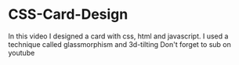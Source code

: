 # CSS-Card-Design
In this video I designed a card with css, html and javascript. I used a technique called glassmorphism and 3d-tilting Don't forget to sub on youtube
